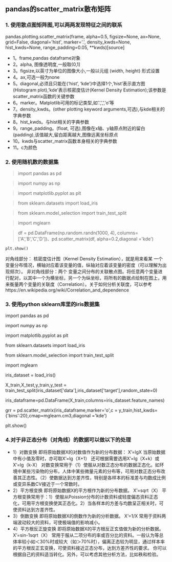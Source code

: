 ## pandas的scatter_matrix散布矩阵
### 1.	使用散点图矩阵图,可以两两发现特征之间的联系
pandas.plotting.scatter_matrix(frame, alpha=0.5, figsize=None, ax=None, grid=False, diagonal='hist', marker='.', density_kwds=None, hist_kwds=None, range_padding=0.05, **kwds)[source]
* 1。frame,pandas dataframe对象 
* 2。alpha, 图像透明度,一般取(0,1] 
* 3。figsize,以英寸为单位的图像大小,一般以元组 (width, height) 形式设置 
* 4。ax,可选一般为none 
* 5。diagonal,必须且只能在{‘hist’, ‘kde’}中选择1个,’hist’表示直方图(Histogram plot),’kde’表示核密度估计(Kernel Density Estimation);该参数是scatter_matrix函数的关键参数 
* 6。marker。Matplotlib可用的标记类型,如’.’,’,’,’o’等 
* 7。density_kwds。(other plotting keyword arguments,可选),与kde相关的字典参数 
* 8。hist_kwds。与hist相关的字典参数 
* 9。range_padding。(float, 可选),图像在x轴、y轴原点附近的留白(padding),该值越大,留白距离越大,图像远离坐标原点 
* 10。kwds与scatter_matrix函数本身相关的字典参数 
* 11。c为颜色
### 2.	使用随机数的数据集
> import pandas as pd

> import numpy as np

> import matplotlib.pyplot as plt

> from sklearn.datasets import load_iris

> from sklearn.model_selection import train_test_split

> import mglearn

> df = pd.DataFrame(np.random.randn(1000, 4), columns=['A','B','C','D'])、pd.scatter_matrix(df, alpha=0.2,diagonal ='kde')

	plt.show()
 
对角线部分： 核密度估计图（Kernel Density Estimation），就是用来看某 一个变量分布情况，横轴对应着该变量的值，纵轴对应着该变量的密度（可以理解为出现频次）。
非对角线部分：两个 变量之间分布的关联散点图。将任意两个变量进行配对，以其中一个为横坐标，另一个为纵坐标，将所有的数据点绘制在图上，用来衡量两个变量的关联度（Correlation）。关于如何分析关联度，可以参考https://en.wikipedia.org/wiki/Correlation_and_dependence
### 3. 使用python sklearn库里的iris数据集
import pandas as pd

import numpy as np

import matplotlib.pyplot as plt

from sklearn.datasets import load_iris

from sklearn.model_selection import train_test_split

import mglearn

iris_dataset = load_iris()

X_train,X_test,y_train,y_test = train_test_split(iris_dataset['data'],iris_dataset['target'],random_state=0)

iris_dataframe=pd.DataFrame(X_train,columns=iris_dataset.feature_names)

grr = pd.scatter_matrix(iris_dataframe,marker='o',c = y_train,hist_kwds={'bins':20},cmap=mglearn.cm3,diagonal ='kde')

plt.show()
 
### 4.对于非正态分布（对角线）的数据可以做以下的处理
* 1）对数变换
即将原始数据X的对数值作为新的分布数据：
X’=lgX
当原始数据中有小值及零时，亦可取X’=lg（X+1）
还可根据需要选用X’=lg（X+k）或X’=lg（k-X）
对数变换常用于（1）使服从对数正态分布的数据正态化。如环境中某些污染物的分布，人体中某些微量元素的分布等，可用对数正态分布改善其正态性。（2）使数据达到方差齐性，特别是各样本的标准差与均数成比例或变异系数CV接近于一个常数时。
* 2）平方根变换
即将原始数据X的平方根作为新的分布数据。
X’=sqrt（X）
平方根变换常用于：1）使服从Poission分布的计数资料或轻度偏态资料正态化，可用平方根变换使其正态化。2）当各样本的方差与均数呈正相关时，可使资料达到方差齐性。
* 3）倒数变换
即将原始数据X的倒数作为新的分析数据。
X’=1/X
常用于资料两端波动较大的资料，可使极端值的影响减小。
* 4）平方根反正旋变换
即将原始数据X的平方根反正玄值做为新的分析数据。
X’=sin-1sqrt（X）
常用于服从二项分布的率或百分比的资料。一般认为等总体率较小如＜30%时或较大（如＞70%时），偏离正态较为明显，通过样本率的平方根反正玄变换，可使资料接近正态分布，达到方差齐性的要求。
你可以根据自己的资料适当转化。另外，可以考虑其他分析方法，比如秩和检验。


